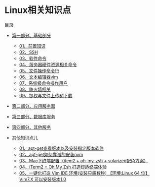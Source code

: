 # Linux相关知识点

目录
- [第一部分、基础部分](./01、基础部分/README.md)
    - [01、前置知识](./01、基础部分/README.md#class01-01)
    - [02、SSH](./01、基础部分/README.md#class01-02)
    - [03、软件命令](./01、基础部分/README.md#class01-03)
    - [04、服务器硬件资源相关命令](./01、基础部分/README.md#class01-04)
    - [05、文件操作命令行](./01、基础部分/README.md#class01-05)
    - [06、文本编辑器vim](./01、基础部分/README.md#class01-06)
    - [07、系统级命令操作用户](./01、基础部分/README.md#class01-07)
    - [08、防火墙相关](./01、基础部分/README.md#class01-08)
    - [09、提权与文件上传和下载](./01、基础部分/README.md#class01-09)
    
- [第二部分、应用服务器](./02、应用服务部分)    

- [第三部分、数据库服务](./03、数据库服务)

- [第四部分、其他服务](./04、其他服务)

    
- 其他知识点儿
    - [01、apt-get查看版本以及安装指定版本软件](./其他/01、apt-get查看版本以及安装指定版本软件)
    - [02、apt-get如何靠谱的安装nvm](./其他/02、apt-get如何靠谱的安装nvm)
    - [03、Mac下终端配置（item2 + oh-my-zsh + solarized配色方案）](https://www.cnblogs.com/weixuqin/p/7029177.html)
    - [04、iTerm2 + Oh My Zsh 打造舒适终端体验](https://www.jianshu.com/p/9c3439cc3bdb)
    - [05、一键化打造 Vim IDE 环境(安装只需数秒) 【环境:Linux 64 位】 Vim7.X 可以安装版本1.0](https://github.com/meetbill/Vim)
